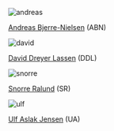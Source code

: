![andreas](https://www2.adm.ku.dk/selv/pls/prt_www40.hentindhold_cms?p_personid=296313)

[Andreas Bjerre-Nielsen](http://forskning.ku.dk/find-en-forsker/?pure=da%2Fpersons%2Fandreas-bjerrenielsen(d81476d4-494e-4e0f-9926-738f4688d5cc).html) (ABN)

![david](https://www2.adm.ku.dk/selv/pls/prt_www40.hentindhold_cms?p_personid=28460)

[David Dreyer Lassen](http://forskning.ku.dk/find-en-forsker/?pure=da/persons/28460) (DDL)

![snorre](https://www2.adm.ku.dk/selv/pls/prt_www40.hentindhold_cms?p_personid=374048)

[Snorre Ralund](http://forskning.ku.dk/find-en-forsker/?pure=da/persons/374048) (SR)

![ulf](https://www2.adm.ku.dk/selv/pls/prt_www40.hentindhold_cms?p_personid=567109)

[Ulf Aslak Jensen](http://forskning.ku.dk/find-en-forsker/?pure=da%2Fpersons%2Fulf-aslak-jensen(b952f37e-e556-4828-bfac-acdadb087fc8).html) (UA)
